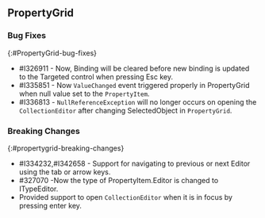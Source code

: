 ## PropertyGrid

### Bug Fixes
{:#PropertyGrid-bug-fixes}

* \#I326911 - Now, Binding will be cleared before new binding is updated to the Targeted control when pressing Esc key.
* \#I335851 - Now `ValueChanged` event triggered properly in PropertyGrid when null value set to the `PropertyItem`.
* \#I336813 - `NullReferenceException` will no longer occurs on opening the `CollectionEditor` after changing SelectedObject in `PropertyGrid`.


### Breaking Changes
{:#propertygrid-breaking-changes}

* \#I334232,#I342658 - Support for navigating to previous or next Editor using the tab or arrow keys.
* \#327070 -Now the type of PropertyItem.Editor is changed to ITypeEditor.
* Provided support to open `CollectionEditor` when it is in focus by pressing enter key.
